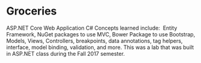 # Groceries
ASP.NET Core Web Application C#
Concepts learned include:  Entity Framework, NuGet packages to use MVC, 
Bower Package to use Bootstrap, Models, Views, Controllers, breakpoints, 
data annotations, tag helpers, interface, model binding, validation, and more. 
This was a lab that was built in ASP.NET class during the Fall 2017 semester.
